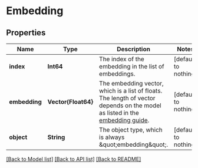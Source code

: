 # Embedding


## Properties
Name | Type | Description | Notes
------------ | ------------- | ------------- | -------------
**index** | **Int64** | The index of the embedding in the list of embeddings. | [default to nothing]
**embedding** | **Vector{Float64}** | The embedding vector, which is a list of floats. The length of vector depends on the model as listed in the [embedding guide](/docs/guides/embeddings).  | [default to nothing]
**object** | **String** | The object type, which is always \&quot;embedding\&quot;. | [default to nothing]


[[Back to Model list]](../README.md#models) [[Back to API list]](../README.md#api-endpoints) [[Back to README]](../README.md)


